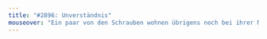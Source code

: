 ```yaml
---
title: "#2896: Unverständnis"
mouseover: "Ein paar von den Schrauben wohnen übrigens noch bei ihrer Mutter."
---
```


